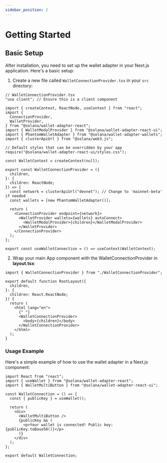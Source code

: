 ```yaml
---
sidebar_position: 2
---
```


# Getting Started

## Basic Setup

After installation, you need to set up the wallet adapter in your Next.js application. Here's a basic setup:

1. Create a new file called `WalletConnectionProvider.tsx` in your `src` directory:

```tsx
// WalletConnectionProvider.tsx
"use client"; // Ensure this is a client component

import { createContext, ReactNode, useContext } from "react";
import {
  ConnectionProvider,
  WalletProvider,
} from "@solana/wallet-adapter-react";
import { WalletModalProvider } from "@solana/wallet-adapter-react-ui";
import { PhantomWalletAdapter } from "@solana/wallet-adapter-wallets";
import { clusterApiUrl } from "@solana/web3.js";

// Default styles that can be overridden by your app
require("@solana/wallet-adapter-react-ui/styles.css");

const WalletContext = createContext(null);

export const WalletConnectionProvider = ({
  children,
}: {
  children: ReactNode;
}) => {
  const network = clusterApiUrl("devnet"); // Change to 'mainnet-beta' if needed
  const wallets = [new PhantomWalletAdapter()];

  return (
    <ConnectionProvider endpoint={network}>
      <WalletProvider wallets={wallets} autoConnect>
        <WalletModalProvider>{children}</WalletModalProvider>
      </WalletProvider>
    </ConnectionProvider>
  );
};

export const useWalletConnection = () => useContext(WalletContext);
```

2. Wrap your main App component with the WalletConnectionProvider in **layout.tsx**:

```tsx
import { WalletConnectionProvider } from "./WalletConnectionProvider";

export default function RootLayout({
  children,
}: {
  children: React.ReactNode;
}) {
  return (
    <html lang="en">
      {" "}
      <WalletConnectionProvider>
        <body>{children}</body>
      </WalletConnectionProvider>
    </html>
  );
}
```

### Usage Example

Here's a simple example of how to use the wallet adapter in a Next.js component:

```tsx
import React from "react";
import { useWallet } from "@solana/wallet-adapter-react";
import { WalletMultiButton } from "@solana/wallet-adapter-react-ui";

const WalletConnection = () => {
  const { publicKey } = useWallet();

  return (
    <div>
      <WalletMultiButton />
      {publicKey && (
        <p>Your wallet is connected! Public key: {publicKey.toBase58()}</p>
      )}
    </div>
  );
};

export default WalletConnection;
```
